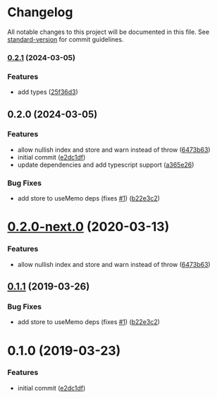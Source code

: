 # Changelog

All notable changes to this project will be documented in this file. See [standard-version](https://github.com/conventional-changelog/standard-version) for commit guidelines.

### [0.2.1](https://github.com/yc-w-cn/react-use-flexsearch/compare/v0.2.0...v0.2.1) (2024-03-05)


### Features

* add types ([25f36d3](https://github.com/yc-w-cn/react-use-flexsearch/commit/25f36d3b78664f8f562f7397e7f29b18d997c57d))

## 0.2.0 (2024-03-05)


### Features

* allow nullish index and store and warn instead of throw ([6473b63](https://github.com/yc-w-cn/react-use-flexsearch/commit/6473b6351a5cfed15c7daf84a2c6cfdca96bf0b1))
* initial commit ([e2dc1df](https://github.com/yc-w-cn/react-use-flexsearch/commit/e2dc1df3fdd3cddfee391312fde1192421f8d4c3))
* update dependencies and add typescript support ([a365e26](https://github.com/yc-w-cn/react-use-flexsearch/commit/a365e26eefad8ab85fde1845617c7dd172fdbc05))


### Bug Fixes

* add store to useMemo deps (fixes [#1](https://github.com/yc-w-cn/react-use-flexsearch/issues/1)) ([b22e3c2](https://github.com/yc-w-cn/react-use-flexsearch/commit/b22e3c2fd71b7125442907f5bf72068f0d6fba4b))

# [0.2.0-next.0](https://github.com/angeloashmore/react-use-flexsearch/compare/v0.1.1...v0.2.0-next.0) (2020-03-13)


### Features

* allow nullish index and store and warn instead of throw ([6473b63](https://github.com/angeloashmore/react-use-flexsearch/commit/6473b63))



## [0.1.1](https://github.com/angeloashmore/react-use-flexsearch/compare/v0.1.0...v0.1.1) (2019-03-26)


### Bug Fixes

* add store to useMemo deps (fixes [#1](https://github.com/angeloashmore/react-use-flexsearch/issues/1)) ([b22e3c2](https://github.com/angeloashmore/react-use-flexsearch/commit/b22e3c2))



# 0.1.0 (2019-03-23)


### Features

* initial commit ([e2dc1df](https://github.com/angeloashmore/react-use-flexsearch/commit/e2dc1df))
